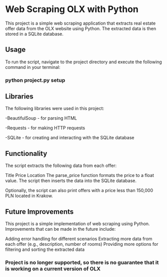 # Web Scraping OLX with Python
This project is a simple web scraping application that extracts real estate offer data from the OLX website using Python. 
The extracted data is then stored in a SQLite database.
## Usage
To run the script, navigate to the project directory and execute the following command in your terminal:
### python project.py setup

## Libraries
The following libraries were used in this project:

-BeautifulSoup - for parsing HTML

-Requests - for making HTTP requests

-SQLite - for creating and interacting with the SQLite database

## Functionality
The script extracts the following data from each offer:

Title
Price
Location
The parse_price function formats the price to a float value. The script then inserts the data into the SQLite database.

Optionally, the script can also print offers with a price less than 150,000 PLN located in Krakow.

## Future Improvements
This project is a simple implementation of web scraping using Python. Improvements that can be made in the future include:

Adding error handling for different scenarios
Extracting more data from each offer (e.g., description, number of rooms)
Providing more options for filtering and sorting the extracted data


### Project is no longer supported, so there is no guarantee that it is working on a current version of OLX
